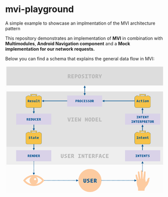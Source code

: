 # mvi-playground
A simple example to showcase an implmentation of the MVI architecture pattern

This repository demonstrates an implementation of **MVI** in combination with **Multimodules**, **Android Navigation component** and a **Mock implementation for our network requests.**

Below you can find a schema that explains the general data flow in MVI:

![](https://raw.githubusercontent.com/dhartwich1991/mvi-playground/master/img/MVI_detail.png)
